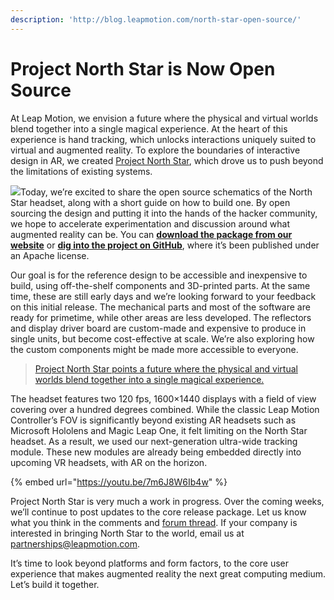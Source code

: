 ```yaml
---
description: 'http://blog.leapmotion.com/north-star-open-source/'
---
```


# Project North Star is Now Open Source

At Leap Motion, we envision a future where the physical and virtual worlds blend together into a single magical experience. At the heart of this experience is hand tracking, which unlocks interactions uniquely suited to virtual and augmented reality. To explore the boundaries of interactive design in AR, we created [Project North Star](http://blog.leapmotion.com/northstar/), which drove us to push beyond the limitations of existing systems.

![](http://blog.leapmotion.com/wp-content/uploads/2018/06/explodedview.jpg)Today, we’re excited to share the open source schematics of the North Star headset, along with a short guide on how to build one. By open sourcing the design and putting it into the hands of the hacker community, we hope to accelerate experimentation and discussion around what augmented reality can be. You can [**download the package from our website**](http://developer.leapmotion.com/northstar) or [**dig into the project on GitHub**](https://github.com/leapmotion/ProjectNorthStar), where it’s been published under an Apache license.

Our goal is for the reference design to be accessible and inexpensive to build, using off-the-shelf components and 3D-printed parts. At the same time, these are still early days and we’re looking forward to your feedback on this initial release. The mechanical parts and most of the software are ready for primetime, while other areas are less developed. The reflectors and display driver board are custom-made and expensive to produce in single units, but become cost-effective at scale. We’re also exploring how the custom components might be made more accessible to everyone.

> [Project North Star points a future where the physical and virtual worlds blend together into a single magical experience.](https://twitter.com/intent/tweet?url=http://blog.leapmotion.com/north-star-open-source/&text=Project%20North%20Star%20points%20a%20future%20where%20the%20physical%20and%20virtual%20worlds%20blend%20together%20into%20a%20single%20magical%20experience.&via=leapmotion&related=leapmotion)

The headset features two 120 fps, 1600×1440 displays with a field of view covering over a hundred degrees combined. While the classic Leap Motion Controller’s FOV is significantly beyond existing AR headsets such as Microsoft Hololens and Magic Leap One, it felt limiting on the North Star headset. As a result, we used our next-generation ultra-wide tracking module. These new modules are already being embedded directly into upcoming VR headsets, with AR on the horizon.

{% embed url="https://youtu.be/7m6J8W6Ib4w" %}

Project North Star is very much a work in progress. Over the coming weeks, we’ll continue to post updates to the core release package. Let us know what you think in the comments and [forum thread](https://forums.leapmotion.com/t/project-north-star/7071). If your company is interested in bringing North Star to the world, email us at [partnerships@leapmotion.com](mailto:partnerships@leapmotion.com).

It’s time to look beyond platforms and form factors, to the core user experience that makes augmented reality the next great computing medium. Let’s build it together.

